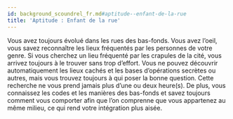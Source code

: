 ```yaml
---
id: background_scoundrel_fr.md#aptitude--enfant-de-la-rue
title: 'Aptitude : Enfant de la rue'
---
```


Vous avez toujours évolué dans les rues des bas-fonds. Vous avez l’oeil, vous savez reconnaître les lieux fréquentés par les personnes de votre genre. Si vous cherchez un lieu fréquenté par les crapules de la cité, vous arrivez toujours à le trouver sans trop d’effort. Vous ne pouvez découvrir automatiquement les lieux cachés et les bases d’opérations secrètes ou autres, mais vous trouvez toujours à qui poser la bonne question. Cette recherche ne vous prend jamais plus d’une ou deux heure(s). De plus, vous connaissez les codes et les manières des bas-fonds et savez toujours comment vous comporter afin que l’on comprenne que vous appartenez au même milieu, ce qui rend votre intégration plus aisée.

